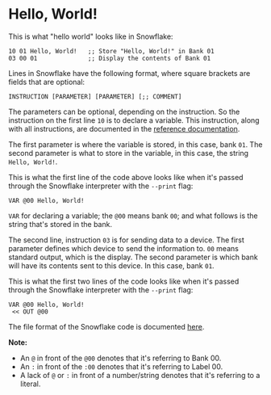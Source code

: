 # Hello, World!

This is what "hello world" looks like in Snowflake:

```
10 01 Hello, World!   ;; Store "Hello, World!" in Bank 01
03 00 01              ;; Display the contents of Bank 01
```

Lines in Snowflake have the following format, where square brackets 
are fields that are optional:

```
INSTRUCTION [PARAMETER] [PARAMETER] [;; COMMENT]
```

The parameters can be optional, depending on the instruction. So the instruction
on the first line `10` is to declare a variable. This instruction, along with all
instructions, are documented in the [reference documentation][6].

The first parameter is where the variable is stored, in this case, bank `01`. 
The second parameter is what to store in the variable, in this case, the 
string `Hello, World!`. 

This is what the first line of the code above looks like when it's passed 
through the Snowflake interpreter with the `--print` flag:

```
VAR @00 Hello, World!
```

`VAR` for declaring a variable; the `@00` means bank `00`; and what follows is
the string that's stored in the bank.

The second line, instruction `03` is for sending data to a device. The first
parameter defines which device to send the information to. `00` means standard
output, which is the display. The second parameter is which bank will have its
contents sent to this device. In this case, bank `01`.

This is what the first two lines of the code looks like when it's passed 
through the Snowflake interpreter with the `--print` flag:

```
VAR @00 Hello, World!
 << OUT @00
```

The file format of the Snowflake code is documented [here][7].

[6]: instruction-set.md
[7]: file-format.md
[8]: project-structure.md

**Note:**

* An `@` in front of the `@00` denotes that it's referring to Bank 00.
* An `:` in front of the `:00` denotes that it's referring to Label 00.
* A lack of `@` or `:` in front of a number/string denotes that it's referring to a literal.
